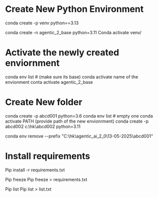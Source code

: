 # Create New Python Environment
conda create -p venv python==3.13

conda create -n agentic_2_base python=3.11
Conda activate venv/

# Activate the newly created enviornment

conda env list # (make sure its base)
conda activate name of the envionment
conta activate agentic_2_base

# Create New folder
conda create -p abcd001 python=3.6
conda env list # empty one
conda activate PATH (provide path of the new envionrment)
conda create -p abcd002 c:\hk\abcd002 python=3.11

conda env remove --prefix "C:\hk\agentic_ai_2_0\13-05-2025\abcd001"


# Install requirements

Pip install -r requirements.txt

Pip freeze
Pip freeze > requirements.txt

Pip list
Pip list > list.txt




